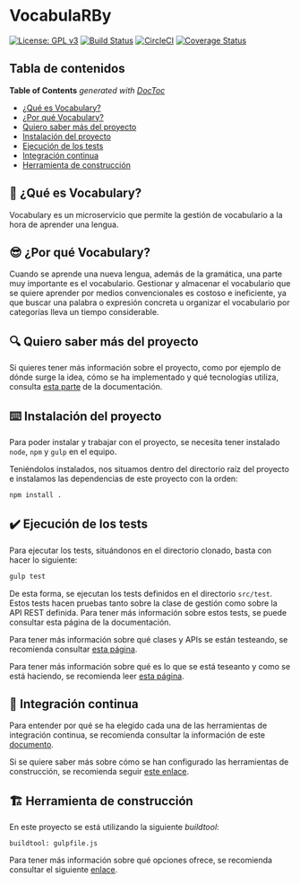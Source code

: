 # VocabulaRBy

[![License: GPL v3](https://img.shields.io/badge/License-GPLv3-blue.svg)](https://www.gnu.org/licenses/gpl-3.0)
[![Build Status](https://travis-ci.org/Vol0kin/Vocabulary.svg?branch=master)](https://travis-ci.org/Vol0kin/Vocabulary)
[![CircleCI](https://circleci.com/gh/Vol0kin/Vocabulary.svg?style=svg)](https://circleci.com/gh/Vol0kin/Vocabulary)
[![Coverage Status](https://coveralls.io/repos/github/Vol0kin/Vocabulary/badge.svg?branch=master)](https://coveralls.io/github/Vol0kin/Vocabulary?branch=master)

## Tabla de contenidos

<!-- START doctoc generated TOC please keep comment here to allow auto update -->
<!-- DON'T EDIT THIS SECTION, INSTEAD RE-RUN doctoc TO UPDATE -->
**Table of Contents**  *generated with [DocToc](https://github.com/thlorenz/doctoc)*

- [¿Qué es Vocabulary?](#thinking-%C2%BFqu%C3%A9-es-vocabulary)
- [¿Por qué Vocabulary?](#sunglasses-%C2%BFpor-qu%C3%A9-vocabulary)
- [Quiero saber más del proyecto](#mag-quiero-saber-m%C3%A1s-del-proyecto)
- [Instalación del proyecto](#keyboard-instalaci%C3%B3n-del-proyecto)
- [Ejecución de los tests](#heavy_check_mark-ejecuci%C3%B3n-de-los-tests)
- [Integración continua](#repeat-integraci%C3%B3n-continua)
- [Herramienta de construcción](#building_construction-herramienta-de-construcci%C3%B3n)

<!-- END doctoc generated TOC please keep comment here to allow auto update -->

## :thinking: ¿Qué es Vocabulary?

Vocabulary es un microservicio que permite la gestión de vocabulario
a la hora de aprender una lengua.

## :sunglasses: ¿Por qué Vocabulary?

Cuando se aprende una nueva lengua, además de la gramática, una parte muy importante
es el vocabulario. Gestionar y almacenar el vocabulario que se quiere aprender por medios
convencionales es costoso e ineficiente, ya que buscar una palabra o expresión concreta u
organizar el vocabulario por categorías lleva un tiempo considerable.

## :mag: Quiero saber más del proyecto

Si quieres tener más información sobre el proyecto, como por ejemplo de dónde surge la idea,
cómo se ha implementado y qué tecnologías utiliza, consulta
[esta parte](https://github.com/Vol0kin/Vocabulary/blob/master/docs/info-adicional-proyecto.md)
de la documentación.

## :keyboard: Instalación del proyecto

Para poder instalar y trabajar con el proyecto, se necesita tener instalado `node`, `npm` y `gulp`
en el equipo.

Teniéndolos instalados, nos situamos dentro del directorio raíz del proyecto e instalamos las dependencias
de este proyecto con la orden:

```bash
npm install .
```

## :heavy_check_mark: Ejecución de los tests

Para ejecutar los tests, situándonos en el directorio clonado, basta con hacer lo siguiente:

```bash
gulp test
```

De esta forma, se ejecutan los tests definidos en el directorio `src/test`. Estos tests hacen pruebas
tanto sobre la clase de gestión como sobre la API REST definida. Para tener más información sobre estos
tests, se puede consultar esta página de la documentación.

Para tener más información sobre qué clases y APIs se están testeando, se recomienda consultar
[esta página]().

Para tener más información sobre qué es lo que se está teseanto y como se está haciendo, se recomienda
leer [esta página](https://vol0kin.github.io/Vocabulary/info-tests).

## :repeat: Integración continua

Para entender por qué se ha elegido cada una de las herramientas de integración continua, se recomienda
consultar la información de este [documento](https://vol0kin.github.io/Vocabulary/razones-travis-circle).

Si se quiere saber más sobre cómo se han configurado las herramientas de construcción, se
recomienda seguir [este enlace](https://vol0kin.github.io/Vocabulary/config-integracion).

## :building_construction: Herramienta de construcción

En este proyecto se está utilizando la siguiente _buildtool_:

```
buildtool: gulpfile.js
```

Para tener más información sobre qué opciones ofrece, se recomienda consultar el
siguiente [enlace]().
